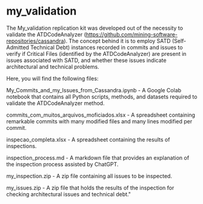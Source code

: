 # my_validation

The My_validation replication kit was developed out of the necessity to validate the ATDCodeAnalyzer (https://github.com/mining-software-repositories/cassandra). The concept behind it is to employ SATD (Self-Admitted Technical Debt) instances recorded in commits and issues to verify if Critical Files (identified by the ATDCodeAnalyzer) are present in issues associated with SATD, and whether these issues indicate architectural and technical problems.

Here, you will find the following files:

My_Commits_and_my_Issues_from_Cassandra.ipynb - A Google Colab notebook that contains all Python scripts, methods, and datasets required to validate the ATDCodeAnalyzer method.

commits_com_muitos_arquivos_moficiados.xlsx - A spreadsheet containing remarkable commits with many modified files and many lines modified per commit. 

inspecao_completa.xlsx - A spreadsheet containing the results of inspections.

inspection_process.md - A markdown file that provides an explanation of the inspection process assisted by ChatGPT.

my_inspection.zip - A zip file containing all issues to be inspected.

my_issues.zip - A zip file that holds the results of the inspection for checking architectural issues and technical debt."

